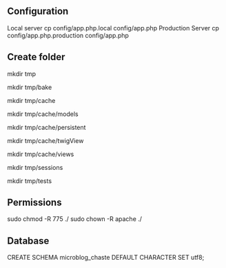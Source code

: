 ## Configuration
Local server
cp config/app.php.local config/app.php
Production Server
cp config/app.php.production config/app.php


## Create folder
mkdir tmp

mkdir tmp/bake

mkdir tmp/cache

mkdir tmp/cache/models

mkdir tmp/cache/persistent

mkdir tmp/cache/twigView

mkdir tmp/cache/views

mkdir tmp/sessions

mkdir tmp/tests

## Permissions
sudo chmod -R 775 ./
sudo chown -R apache ./

## Database
CREATE SCHEMA microblog_chaste DEFAULT CHARACTER SET utf8;
